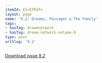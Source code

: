 ```yaml
---
itemId: ESrEFRSFv
layout: page
name: '9.2: Dreams, Passages & The Family'
tags:
- hasTag: dreamnetwork
- hasTag: dream-network-volume-9
type: post
urlSlug: '9.2'
---
```

<a href="files/pdfs/Volume_9/9.2-Dream-Network-Journal-Vol-9-No-2.pdf" download="">Download issue 9.2</a>